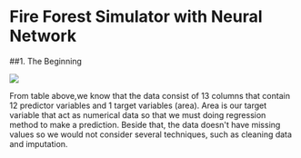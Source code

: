 # Fire Forest Simulator with Neural Network

##1. The Beginning

![](https://i.ibb.co/d7gQwSm/foto1.png)

From table above,we know that the data consist of 13 columns that contain 12 predictor variables and 1 target variables (area). Area is our target variable that act as numerical data so that we must doing regression method to make a prediction. Beside that, the data doesn't have missing values so we would not consider several techniques, such as cleaning data and imputation. 




